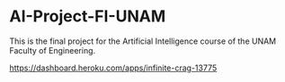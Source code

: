 # AI-Project-FI-UNAM
This is the final project for the Artificial Intelligence course of the UNAM Faculty of Engineering.

https://dashboard.heroku.com/apps/infinite-crag-13775
